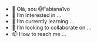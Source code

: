 - 👋 Olá, sou @Fabiana1vo
- 👀 I’m interested in ...
- 🌱 I’m currently learning ...
- 💞️ I’m looking to collaborate on ...
- 📫 How to reach me ...

<!---
Fabiana1vo/Fabiana1vo is a ✨ special ✨ repository because its `README.md` (this file) appears on your GitHub profile.
You can click the Preview link to take a look at your changes.
--->
